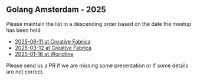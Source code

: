 Golang Amsterdam - 2025
-----------------------

Please maintain the list in a descending order based on the date the meetup has been held

* [2025-06-11 at Creative Fabrica](2025-06-11@creative-fabrica/README.md)
* [2025-03-12 at Creative Fabrica](2025-03-12@creative-fabrica/README.md)
* [2025-01-16 at Worldline](2025-01-16@worldline/README.md)

Please send us a PR if we are missing some presentation or if some details are not correct.
